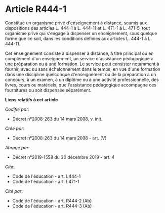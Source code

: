 # Article R444-1

Constitue un organisme privé d'enseignement à distance, soumis aux dispositions des articles L. 444-1 à L. 444-11 et L. 471-1
à L. 471-5, tout organisme privé qui s'engage à dispenser un enseignement, sous quelque forme que ce soit, dans les
conditions définies aux articles L. 444-1 à L. 444-11. 

Cet enseignement consiste à dispenser à distance, à titre principal ou en complément d'un enseignement, un service
d'assistance pédagogique à une préparation ou à une formation. Le service peut consister notamment à fournir, avec ou sans
échelonnement dans le temps, en vue d'une formation dans une discipline quelconque d'enseignement ou de la préparation à un
concours, à un examen, à un diplôme ou à une activité professionnelle, des livres, cours ou matériels, que l'assistance
pédagogique accompagne ces fournitures ou soit dispensée séparément.

**Liens relatifs à cet article**

_Codifié par_:

  - Décret n°2008-263 du 14 mars 2008, v. init.

_Créé par_:

  - Décret n°2008-263 du 14 mars 2008 - art. (V)

_Abrogé par_:

  - Décret n°2019-1558 du 30 décembre 2019 - art. 4

_Cite_:

  - Code de l'éducation - art. L444-1
  - Code de l'éducation - art. L471-1

_Cité par_:

  - Code de l'éducation - art. R444-2 (Ab)
  - Code de l'éducation - art. R444-3 (Ab)
